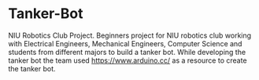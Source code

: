 # Tanker-Bot
NIU Robotics Club Project.
Beginners project for NIU robotics club working with Electrical Engineers, Mechanical Engineers, Computer Science and students from different majors to build a tanker bot. While developing the tanker bot the team used https://www.arduino.cc/ as a resource to create the tanker bot. 
